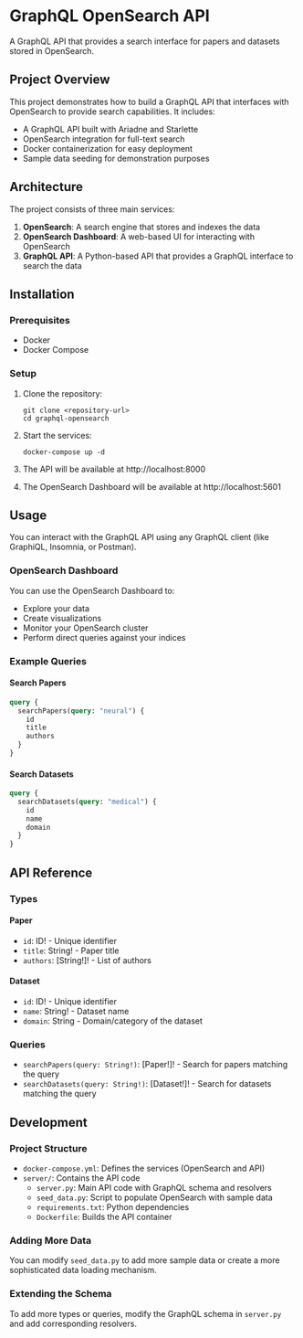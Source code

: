 # GraphQL OpenSearch API

A GraphQL API that provides a search interface for papers and datasets stored in OpenSearch.

## Project Overview

This project demonstrates how to build a GraphQL API that interfaces with OpenSearch to provide search capabilities. It includes:

- A GraphQL API built with Ariadne and Starlette
- OpenSearch integration for full-text search
- Docker containerization for easy deployment
- Sample data seeding for demonstration purposes

## Architecture

The project consists of three main services:

1. **OpenSearch**: A search engine that stores and indexes the data
2. **OpenSearch Dashboard**: A web-based UI for interacting with OpenSearch
3. **GraphQL API**: A Python-based API that provides a GraphQL interface to search the data

## Installation

### Prerequisites

- Docker
- Docker Compose

### Setup

1. Clone the repository:
   ```
   git clone <repository-url>
   cd graphql-opensearch
   ```

2. Start the services:
   ```
   docker-compose up -d
   ```

3. The API will be available at http://localhost:8000
4. The OpenSearch Dashboard will be available at http://localhost:5601

## Usage

You can interact with the GraphQL API using any GraphQL client (like GraphiQL, Insomnia, or Postman).

### OpenSearch Dashboard

You can use the OpenSearch Dashboard to:
- Explore your data
- Create visualizations
- Monitor your OpenSearch cluster
- Perform direct queries against your indices

### Example Queries

#### Search Papers

```graphql
query {
  searchPapers(query: "neural") {
    id
    title
    authors
  }
}
```

#### Search Datasets

```graphql
query {
  searchDatasets(query: "medical") {
    id
    name
    domain
  }
}
```

## API Reference

### Types

#### Paper

- `id`: ID! - Unique identifier
- `title`: String! - Paper title
- `authors`: [String!]! - List of authors

#### Dataset

- `id`: ID! - Unique identifier
- `name`: String! - Dataset name
- `domain`: String - Domain/category of the dataset

### Queries

- `searchPapers(query: String!)`: [Paper!]! - Search for papers matching the query
- `searchDatasets(query: String!)`: [Dataset!]! - Search for datasets matching the query

## Development

### Project Structure

- `docker-compose.yml`: Defines the services (OpenSearch and API)
- `server/`: Contains the API code
  - `server.py`: Main API code with GraphQL schema and resolvers
  - `seed_data.py`: Script to populate OpenSearch with sample data
  - `requirements.txt`: Python dependencies
  - `Dockerfile`: Builds the API container

### Adding More Data

You can modify `seed_data.py` to add more sample data or create a more sophisticated data loading mechanism.

### Extending the Schema

To add more types or queries, modify the GraphQL schema in `server.py` and add corresponding resolvers.
